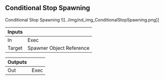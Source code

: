 ## Conditional Stop Spawning
Conditional Stop Spawning
![[../img/nd_img_ConditionalStopSpawning.png]]

|Inputs||
|--|--|
| In | Exec |
| Target | Spawner Object Reference |

|Outputs||
|--|--|
| Out | Exec |
